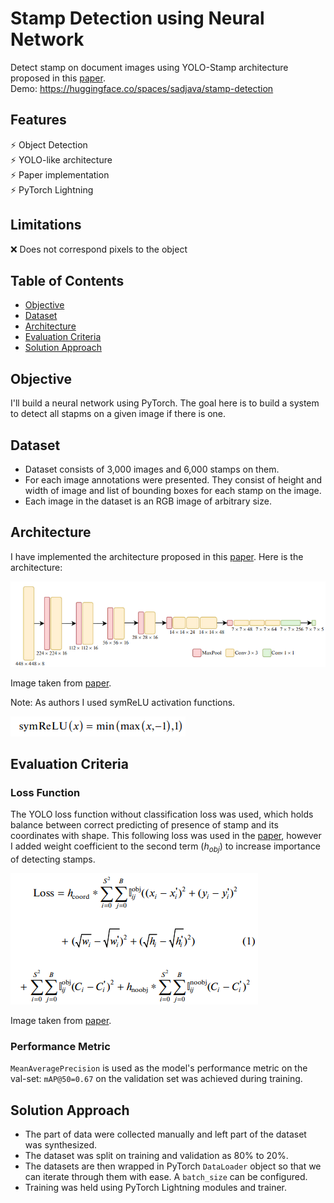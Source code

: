 # Stamp Detection using Neural Network 
Detect stamp on document images using YOLO-Stamp architecture proposed in this <a href="https://link.springer.com/article/10.1134/S1054661822040046">paper</a>.  
Demo: https://huggingface.co/spaces/sadjava/stamp-detection

## Features
⚡ Object Detection  
⚡ YOLO-like architecture  
⚡ Paper implementation  
⚡ PyTorch Lightning  


## Limitations
❌ Does not correspond pixels to the object

## Table of Contents
- [Objective](#objective)
- [Dataset](#dataset)
- [Architecture](#architecture)
- [Evaluation Criteria](#evaluation-criteria)
- [Solution Approach](#solution-approach)

## Objective
I'll build a neural network using PyTorch. The goal here is to build a system to detect all stapms on a given image if there is one. 

## Dataset
- Dataset consists of 3,000 images and 6,000 stamps on them.
- For each image annotations were presented. They consist of height and width of image and list of bounding boxes for each stamp on the image.
- Each image in the dataset is an RGB image of arbitrary size.

## Architecture
I have implemented the architecture proposed in this <a href="https://link.springer.com/article/10.1134/S1054661822040046">paper</a>. Here is the architecture:

<img src="./images/architecture.png">

Image taken from <a href="https://link.springer.com/article/10.1134/S1054661822040046">paper</a>.  

Note: As authors I used symReLU activation functions.

<img src="./images/symrelu.png">

## Evaluation Criteria

### Loss Function  
The YOLO loss function without classification loss was used, which holds balance between correct predicting of presence of stamp and its coordinates with shape. This following loss was used in the <a href="https://link.springer.com/article/10.1134/S1054661822040046">paper</a>, however I added weight coefficient to the second term ($h_{obj}$) to increase importance of detecting stamps.

<img src="./images/loss-function.png">

Image taken from <a href="https://link.springer.com/article/10.1134/S1054661822040046">paper</a>.

### Performance Metric
`MeanAveragePrecision` is used as the model's performance metric on the val-set: `mAP@50=0.67` on the validation set was achieved during training.


## Solution Approach
- The part of data were collected manually and left part of the dataset was synthesized.
- The dataset was split on training and validation as 80% to 20%.
- The datasets are then wrapped in PyTorch `DataLoader` object so that we can iterate through them with ease. A `batch_size` can be configured.
- Training was held using PyTorch Lightning modules and trainer.

